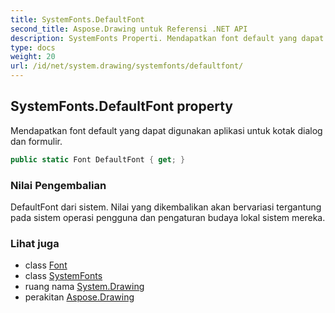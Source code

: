 ```yaml
---
title: SystemFonts.DefaultFont
second_title: Aspose.Drawing untuk Referensi .NET API
description: SystemFonts Properti. Mendapatkan font default yang dapat digunakan aplikasi untuk kotak dialog dan formulir.
type: docs
weight: 20
url: /id/net/system.drawing/systemfonts/defaultfont/
---
```

## SystemFonts.DefaultFont property

Mendapatkan font default yang dapat digunakan aplikasi untuk kotak dialog dan formulir.

```csharp
public static Font DefaultFont { get; }
```

### Nilai Pengembalian

DefaultFont dari sistem. Nilai yang dikembalikan akan bervariasi tergantung pada sistem operasi pengguna dan pengaturan budaya lokal sistem mereka.

### Lihat juga

* class [Font](../../font/)
* class [SystemFonts](../)
* ruang nama [System.Drawing](../../systemfonts/)
* perakitan [Aspose.Drawing](../../../)


